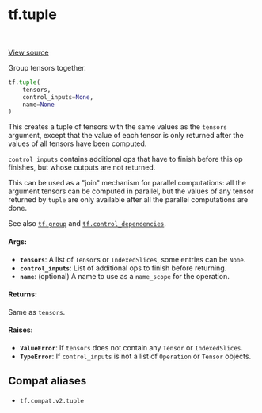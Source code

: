 <div itemscope itemtype="http://developers.google.com/ReferenceObject">
<meta itemprop="name" content="tf.tuple" />
<meta itemprop="path" content="Stable" />
</div>

# tf.tuple

<!-- Insert buttons and diff -->

<table class="tfo-notebook-buttons tfo-api" align="left">
</table>

<a target="_blank" href="/code/stable/tensorflow/python/ops/control_flow_ops.py">View source</a>



Group tensors together.

``` python
tf.tuple(
    tensors,
    control_inputs=None,
    name=None
)
```



<!-- Placeholder for "Used in" -->

This creates a tuple of tensors with the same values as the `tensors`
argument, except that the value of each tensor is only returned after the
values of all tensors have been computed.

`control_inputs` contains additional ops that have to finish before this op
finishes, but whose outputs are not returned.

This can be used as a "join" mechanism for parallel computations: all the
argument tensors can be computed in parallel, but the values of any tensor
returned by `tuple` are only available after all the parallel computations
are done.

See also <a href="../tf/group.md"><code>tf.group</code></a> and
<a href="../tf/control_dependencies.md"><code>tf.control_dependencies</code></a>.

#### Args:


* <b>`tensors`</b>: A list of `Tensor`s or `IndexedSlices`, some entries can be `None`.
* <b>`control_inputs`</b>: List of additional ops to finish before returning.
* <b>`name`</b>: (optional) A name to use as a `name_scope` for the operation.


#### Returns:

Same as `tensors`.



#### Raises:


* <b>`ValueError`</b>: If `tensors` does not contain any `Tensor` or `IndexedSlices`.
* <b>`TypeError`</b>: If `control_inputs` is not a list of `Operation` or `Tensor`
  objects.

## Compat aliases

* `tf.compat.v2.tuple`

